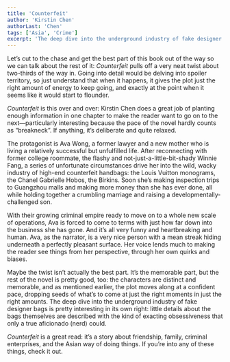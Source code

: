```yaml
---
title: 'Counterfeit'
author: 'Kirstin Chen'
authorLast: 'Chen'
tags: ['Asia', 'Crime']
excerpt: 'The deep dive into the underground industry of fake designer bags is pretty interesting in its own right: little details about the bags themselves are described with the kind of exacting obsessiveness that only a true aficionado (nerd) could.'
---
```


Let’s cut to the chase and get the best part of this book out of the way so we can talk about the rest of it: *Counterfeit* pulls off a very neat twist about two-thirds of the way in. Going into detail would be delving into spoiler territory, so just understand that when it happens, it gives the plot just the right amount of energy to keep going, and exactly at the point when it seems like it would start to flounder.

*Counterfeit* is this over and over: Kirstin Chen does a great job of planting enough information in one chapter to make the reader want to go on to the next&mdash;particularly interesting because the pace of the novel hardly counts as “breakneck”. If anything, it’s deliberate and quite relaxed.

The protagonist is Ava Wong, a former lawyer and a new mother who is living a relatively successful but unfulfilled life. After reconnecting with former college roommate, the flashy and not-just-a-little-bit-shady Winnie Fang, a series of unfortunate circumstances drive her into the wild, wacky industry of high-end counterfeit handbags: the Louis Vuitton monograms, the Chanel Gabrielle Hobos, the Birkins. Soon she’s making inspection trips to Guangzhou malls and making more money than she has ever done, all while holding together a crumbling marriage and raising a developmentally-challenged son.

With their growing criminal empire ready to move on to a whole new scale of operations, Ava is forced to come to terms with just how far down into the business she has gone. And it’s all very funny and heartbreaking and human. Ava, as the narrator, is a very nice person with a mean streak hiding underneath a perfectly pleasant surface. Her voice lends much to making the reader see things from her perspective, through her own quirks and biases.

Maybe the twist isn’t actually the best part. It’s the memorable part, but the rest of the novel is pretty good, too: the characters are distinct and memorable, and as mentioned earlier, the plot moves along at a confident pace, dropping seeds of what’s to come at just the right moments in just the right amounts. The deep dive into the underground industry of fake designer bags is pretty interesting in its own right: little details about the bags themselves are described with the kind of exacting obsessiveness that only a true aficionado (nerd) could.

*Counterfeit* is a great read: it’s a story about friendship, family, criminal enterprises, and the Asian way of doing things. If you’re into any of these things, check it out.